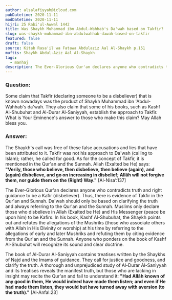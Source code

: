 ```yaml
---
author: alsalafiyyah@icloud.com
pubDatetime: 2020-11-11
modDatetime: 2020-11-11
hijri: 25 Rabi'ul-Awwal 1442
title: Was Shaykh Muhammad ibn Abdul-Wahhab's Da'wah based on Takfir?
slug: was-shaykh-muhammad-ibn-abdulwahhab-dawah-based-on-takfir
featured: false
draft: false
source: Kitab Rasa'il wa Fatawa Abdulaziz Aal Al-Shaykh p.151
muftis: Shaykh Abdul-Aziz Aal Al-Shaykh
tags:
  - manhaj
description: The Ever-Glorious Qur'an declares anyone who contradicts truth and right guidance to be a disbeliever. Thus, there is evidence of Takfir in the Qur'an and Sunnah. Da'wah should only be based on clarifying the truth and always referring to the Qur'an and the Sunnah.
---
```


### Question:
Some claim that Takfir (declaring someone to be a disbeliever) that is known nowadays was the product of Shaykh Muhammad ibn 'Abdul-Wahhab's da'wah. They also claim that some of his books, such as Kashf Al-Shubuhat and Al-Durar Al-Saniyyah, establish the approach to Takfir. What is Your Eminence's answer to those who make this claim? May Allah bless you.

### Answer: 
The Shaykh's call was free of these false accusations and lies that have been attributed to it. Takfir was not his approach to Da'wah (calling to Islam); rather, he called for good. As for the concept of Takfir, it is mentioned in the Qur'an and the Sunnah. Allah (Exalted be He) says: **"Verily, those who believe, then disbelieve, then believe (again), and (again) disbelieve, and go on increasing in disbelief; Allâh will not forgive them, nor guide them on the (Right) Way."** [Al-Nisa’:137]

The Ever-Glorious Qur'an declares anyone who contradicts truth and right guidance to be a Kafir (disbeliever). Thus, there is evidence of Takfir in the Qur'an and Sunnah. Da'wah should only be based on clarifying the truth and always referring to the Qur'an and the Sunnah. Muslims only declare those who disbelieve in Allah (Exalted be He) and His Messenger (peace be upon him) to be Kafirs. In his book, Kashf Al-Shubuhat, the Shaykh points out and refutes the allegations of the Mushriks (those who associate others with Allah in His Divinity or worship) at his time by referring to the allegations of early and later Mushriks and refuting them by citing evidence from the Qur'an and the Sunnah. Anyone who ponders on the book of Kashf Al-Shubuhat will recognize its sound and clear doctrine.

The book of Al-Durar Al-Saniyyah contains treatises written by the Shaykhs of Najd and the Imams of guidance. They call for justice and goodness, and clarify the truth. A thorough and unprejudiced study of Al-Durar Al-Saniyyah and its treatises reveals the manifest truth, but those who are lacking in insight may recite the Qur'an and fail to understand it: **"Had Allâh known of any good in them, He would indeed have made them listen; and even if He had made them listen, they would but have turned away with aversion (to the truth)."** [Al-Anfal:23]
